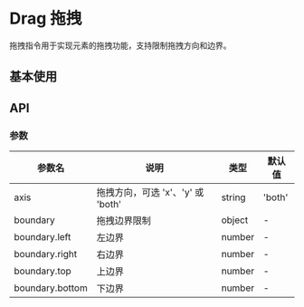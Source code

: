 # Drag 拖拽

拖拽指令用于实现元素的拖拽功能，支持限制拖拽方向和边界。

## 基本使用

<demo vue="./example/index.vue" />

## API

### 参数

| 参数名          | 说明                              | 类型   | 默认值 |
| --------------- | --------------------------------- | ------ | ------ |
| axis            | 拖拽方向，可选 'x'、'y' 或 'both' | string | 'both' |
| boundary        | 拖拽边界限制                      | object | -      |
| boundary.left   | 左边界                            | number | -      |
| boundary.right  | 右边界                            | number | -      |
| boundary.top    | 上边界                            | number | -      |
| boundary.bottom | 下边界                            | number | -      |
